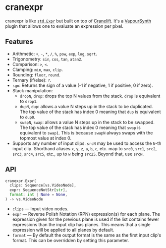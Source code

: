 # cranexpr

cranexpr is like [`std.Expr`](https://www.vapoursynth.com/doc/functions/video/expr.html)
but built on top of [Cranelift](https://cranelift.dev/). It's a [VapourSynth](https://www.vapoursynth.com/)
plugin that allows one to evaluate an expression per pixel.

## Features

- Arithmetic: `+`, `-`, `*`, `/`, `%`, `pow`, `exp`, `log`, `sqrt`.
- Trigonometry: `sin`, `cos`, `tan`, `atan2`.
- Comparison: `>`, `<`.
- Clamping: `min`, `max`, `clip`.
- Rounding: `floor`, `round`.
- Ternary (if/else): `?`.
- `sgn`: Returns the sign of a value (-1 if negative, 1 if positive, 0 if zero).
- Stack manipulation:
  - `dropN`, `drop`: drops the top N values from the stack. `drop` is equivalent
    to `drop1`.
  - `dupN`, `dup`: allows a value N steps up in the stack to be duplicated. The
    top value of the stack has index 0 meaning that `dup` is equivalent to
    `dup0`.
  - `swapN`, `swap`: allows a value N steps up in the stack to be swapped. The
    top value of the stack has index 0 meaning that `swap` is equivalent to
    `swap1`. This is because `swapN` always swaps with the topmost value at
    index 0.
- Supports any number of input clips. `srcN` may be used to access the `N`-th
  input clip. Shorthand aliases `x`, `y`, `z`, `a`, `b`, `c`, etc. map to
  `src0`, `src1`, `src2`, `src3`, `src4`, `src5`, etc., up to `w` being `src25`.
  Beyond that, use `srcN`.

## API

```python
cranexpr.Expr(
  clips: Sequence[vs.VideoNode],
  expr: SequenceNotStr[str],
  format: int | None = None,
) -> vs.VideoNode
```

- `clips` — Input video nodes.
- `expr` — Reverse Polish Notation (RPN) expression(s) for each plane. The
  expression given for the previous plane is used if the list contains fewer
  expressions than the input clip has planes. This means that a single
  expression will be applied to all planes by default.
- `format` — By default the output format is the same as the first input clip's
  format. This can be overridden by setting this parameter.
